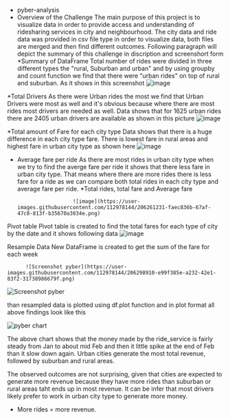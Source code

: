 * pyber-analysis
* Overview of the Challenge 
                            The main purpose of this project is to visualize data in order to provide access and understanding of ridesharing services in city and neighbourhood. The city data and ride data was provided in csv file type in order to visualize data, both files are merged and then find different outcomes. Following paragraph will depict the summary of this challenge in discription and screenshort form
 *Summary of DataFrame 
                        Total number of rides were divided in three different types the "rural, Suburban and urban" and by using groupby and count function we find that there were "urban rides" on top of rural and suburban. As it shows in this screenshot
                        ![image](https://user-images.githubusercontent.com/112978144/206255548-0b7ca532-7f4d-47f9-8559-291624211867.png)


 *Total Drivers
                As there were Urban rides the most we find that Urban Drivers were most as well and it's obvious because where there are most rides most drivers are needed as well. Data shows that for 1625 urban rides there are 2405 urban drivers are available as shown in this picture
                ![image](https://user-images.githubusercontent.com/112978144/206257572-2be62716-c050-435d-95fd-73791c0e4c61.png)
                
                
                

 *Total amount of Fare for each city type
                                          Data shows that there is a huge difference in each city type fare. There is lowest fare in rural areas and highest fare in urban city type as shown here
                                          ![image](https://user-images.githubusercontent.com/112978144/206259834-45772653-7460-4c90-9786-6b809b48cb76.png)
                                          
                                          
                                          
* Average fare per ride
                        As there are most rides in urban city type when we try to find the averge fare per ride it shows that there less fare in urban city type. That means where there are more rides there is less fare for a ride as we can compare both total rides in each city type and average fare per ride. 
  *Total rides, total fare and Average fare
  
                        ![image](https://user-images.githubusercontent.com/112978144/206261231-faec836b-67af-47c0-813f-b35670a3034e.png)
 Pivot table
              Pivot table is created to find the total fares for each type of city by the date and it shows following data
              ![image](https://user-images.githubusercontent.com/112978144/206263151-26a034e5-debb-47a2-b017-0b75abd0b078.png)

 Resample Data
                New DataFrame is created to get the sum of the fare for each week
                
                
                
                

                          
         
         
         
         
         
         
         
         
         
         
         
         
         
         
    
         
         
         
         
         
         

          
          
          ![Screenshot pyber](https://user-images.githubusercontent.com/112978144/206298910-e99f385e-a232-42e1-83f2-31738986679f.png)

          
          
          
          
          
          
          
          
          
   
   
   
   
          
          
          
          
        

          
          
          
          
          
          
          
          
          
          
          
          

          
          
          
          
          
          
          
          
          
          
          
          
          
          
          
          
         

          
          
          
          
          
          
          
          
          
          
          
          
          
          
          
          
          
          
          
          
          
          
          
          
          
          
          
          
          
          
          
          
          
          
          
          
                
                
                
                
                
                
                
                
                
                
                
                
                
                
                
                
                
                
                
                
                
                
                
                
                
                
                
                
                
                
                
                
                
                
                
                
                
                
                
                

                
                
                
                
                
                
                
                
                
                
                
                
                
                
                
                
                
                
                
                
                
                
                
                
                
                
                
                
                
                
                
                
                
                
                
                
                
                
                
                
                
                
                
                
                
                
                
                
                
                
                
                
                
                
                
              
              
              
              
              
              
              
              
              
              
              
              
              
              
              
              

![Screenshot pyber](https://user-images.githubusercontent.com/112978144/206301544-c123aace-9127-4f4a-bcc3-1e06ce459ce9.png)










than resampled data is plotted using df.plot function and in plot format all above findings look like this





































 ![pyber chart](https://user-images.githubusercontent.com/112978144/206298953-79cae7c6-4639-4816-bdf3-8bb4db1a85d8.png)
 
 
 
 
 
 
 
 
 
 
 
 
 
 
 
 The above chart shows that the money made by the ride_service is fairly steady from Jan to about mid Feb and then it little spike at the end of Feb than it slow down again. Urban cities generate the most total revenue, followed by suburban and rural areas. 

The observed outcomes are not surprising, given that cities are expected to generate more revenue because they have more rides than suburban or rural areas taht ends up in most revenue. It can be infer that most drivers likely prefer to work in urban city type to generate more money. 
* More rides = more revenue.
 
 
 
 
                
                


                        


